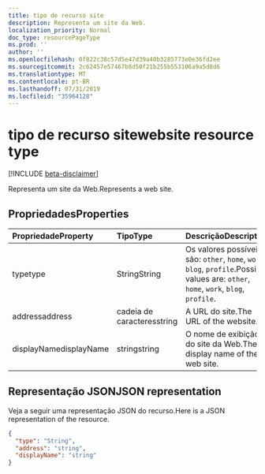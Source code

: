 ```yaml
---
title: tipo de recurso site
description: Representa um site da Web.
localization_priority: Normal
doc_type: resourcePageType
ms.prod: ''
author: ''
ms.openlocfilehash: 0f822c38c57d5e47d39a40b3285773e0e36fd2ee
ms.sourcegitcommit: 2c62457e57467b8d50f21b255b553106a9a5d8d6
ms.translationtype: MT
ms.contentlocale: pt-BR
ms.lasthandoff: 07/31/2019
ms.locfileid: "35964128"
---
```

# <a name="website-resource-type"></a><span data-ttu-id="89db5-103">tipo de recurso site</span><span class="sxs-lookup"><span data-stu-id="89db5-103">website resource type</span></span>

[!INCLUDE [beta-disclaimer](../../includes/beta-disclaimer.md)]

<span data-ttu-id="89db5-104">Representa um site da Web.</span><span class="sxs-lookup"><span data-stu-id="89db5-104">Represents a web site.</span></span>


## <a name="properties"></a><span data-ttu-id="89db5-105">Propriedades</span><span class="sxs-lookup"><span data-stu-id="89db5-105">Properties</span></span>
| <span data-ttu-id="89db5-106">Propriedade</span><span class="sxs-lookup"><span data-stu-id="89db5-106">Property</span></span>     | <span data-ttu-id="89db5-107">Tipo</span><span class="sxs-lookup"><span data-stu-id="89db5-107">Type</span></span>   |<span data-ttu-id="89db5-108">Descrição</span><span class="sxs-lookup"><span data-stu-id="89db5-108">Description</span></span>|
|:---------------|:--------|:----------|
|<span data-ttu-id="89db5-109">type</span><span class="sxs-lookup"><span data-stu-id="89db5-109">type</span></span>|<span data-ttu-id="89db5-110">String</span><span class="sxs-lookup"><span data-stu-id="89db5-110">String</span></span>| <span data-ttu-id="89db5-111">Os valores possíveis são: `other`, `home`, `work`, `blog`, `profile`.</span><span class="sxs-lookup"><span data-stu-id="89db5-111">Possible values are: `other`, `home`, `work`, `blog`, `profile`.</span></span>|
|<span data-ttu-id="89db5-112">address</span><span class="sxs-lookup"><span data-stu-id="89db5-112">address</span></span>|<span data-ttu-id="89db5-113">cadeia de caracteres</span><span class="sxs-lookup"><span data-stu-id="89db5-113">string</span></span>|<span data-ttu-id="89db5-114">A URL do site.</span><span class="sxs-lookup"><span data-stu-id="89db5-114">The URL of the website.</span></span>|
|<span data-ttu-id="89db5-115">displayName</span><span class="sxs-lookup"><span data-stu-id="89db5-115">displayName</span></span>|<span data-ttu-id="89db5-116">string</span><span class="sxs-lookup"><span data-stu-id="89db5-116">string</span></span>|<span data-ttu-id="89db5-117">O nome de exibição do site da Web.</span><span class="sxs-lookup"><span data-stu-id="89db5-117">The display name of the web site.</span></span>|

## <a name="json-representation"></a><span data-ttu-id="89db5-118">Representação JSON</span><span class="sxs-lookup"><span data-stu-id="89db5-118">JSON representation</span></span>

<span data-ttu-id="89db5-119">Veja a seguir uma representação JSON do recurso.</span><span class="sxs-lookup"><span data-stu-id="89db5-119">Here is a JSON representation of the resource.</span></span>

<!-- {
  "blockType": "resource",
  "optionalProperties": [

  ],
  "@odata.type": "microsoft.graph.website"
}-->

```json
{
  "type": "String",
  "address": "string",
  "displayName": "string"
}

```

<!-- uuid: 8fcb5dbc-d5aa-4681-8e31-b001d5168d79
2015-10-25 14:57:30 UTC -->
<!--
{
  "type": "#page.annotation",
  "description": "webSite resource",
  "keywords": "",
  "section": "documentation",
  "tocPath": "",
  "suppressions": []
}
-->
